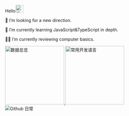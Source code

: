 <p>Hello<img src="https://media.giphy.com/media/hvRJCLFzcasrR4ia7z/giphy.gif" width="25px" alt="手势"></p>
<p>🤔 I’m looking for a new direction.</p>
<p>🌱 I’m currently learning JavaScript&TypeScript in depth.</p>
<p>🚶‍♂️ I’m currently reviewing computer basics.</p>
<a href="https://github.com/healthyhcc" target="_blank">
  <img alt="数据总览" src="https://denvercoder1-github-readme-stats.vercel.app/api/?username=healthyhcc&show_icons=true&count_private=true&theme=react&hide_border=true&bg_color=1F222E&title_color=F85D7F&icon_color=F8D866" height="192px" />
</a>
<a href="https://github.com/healthyhcc" target="_blank">
  <img alt="常用开发语言" src="https://github-readme-stats.vercel.app/api/top-langs/?username=healthyhcc&langs_count=8&layout=compact&theme=react&hide_border=true&bg_color=1F222E&title_color=F85D7F&icon_color=F8D866&hide=Jupyter%20Notebook" height="192px" />
</a>
<br>
<img alt="Github 日常" src="https://denvercoder1-activity-graph.herokuapp.com/graph/?username=healthyhcc&bg_color=1F222E&color=F8D866&line=F85D7F&point=FFFFFF&hide_border=true"  />
